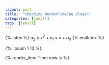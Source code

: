 ```yaml
---
layout: post
title:  "Checking RenderTimeTag plugin"
categories: [jekyll]
tags: [jekyll]
---
```


{% latex %}
$a_2 \times x^2 + a_1 \times x + a_0$
{% endlatex %}

{% lipsum 1 10 %}

{% render_time Time now is %}
